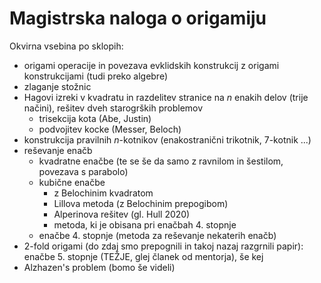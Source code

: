 # Magistrska naloga o origamiju

Okvirna vsebina po sklopih:
- origami operacije in povezava evklidskih konstrukcij z origami konstrukcijami (tudi preko algebre)
- zlaganje stožnic
- Hagovi izreki v kvadratu in razdelitev stranice na *n* enakih delov (trije načini), rešitev dveh starogrških problemov
    - trisekcija kota (Abe, Justin)
    - podvojitev kocke (Messer, Beloch)
- konstrukcija pravilnih *n*-kotnikov (enakostranični trikotnik, 7-kotnik ...)
- reševanje enačb
    - kvadratne enačbe (te se še da samo z ravnilom in šestilom, povezava s parabolo)
    - kubične enačbe
        - z Belochinim kvadratom
        - Lillova metoda (z Belochinim prepogibom)
        - Alperinova rešitev (gl. Hull 2020)
        - metoda, ki je obisana pri enačbah 4. stopnje
    - enačbe 4. stopnje (metoda za reševanje nekaterih enačb)
- 2-fold origami (do zdaj smo prepognili in takoj nazaj razgrnili papir): enačbe 5. stopnje (TEŽJE, glej članek od mentorja), še kej
- Alzhazen's problem (bomo še videli)
